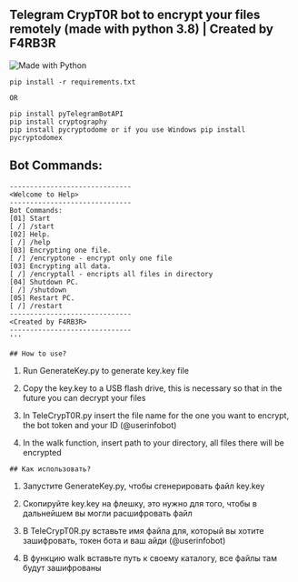 ## Telegram CrypT0R bot to encrypt your files remotely (made with python 3.8) | Created by F4RB3R
![Made with Python](https://img.shields.io/badge/Made%20with-Python-3572A5.svg)

```
pip install -r requirements.txt

OR

pip install pyTelegramBotAPI
pip install cryptography
pip install pycryptodome or if you use Windows pip install pycryptodomex
```

## Bot Commands:

```
------------------------------
<Welcome to Help>
------------------------------
Bot Commands:
[01] Start
[ /] /start
[02] Help.
[ /] /help
[03] Encrypting one file.
[ /] /encryptone - encrypt only one file
[03] Encrypting all data.
[ /] /encryptall - encripts all files in directory
[04] Shutdown PC.
[ /] /shutdown
[05] Restart PC.
[ /] /restart
------------------------------
<Created by F4RB3R>
------------------------------
'''

## How to use?
```
1) Run GenerateKey.py to generate key.key file

2) Copy the key.key to a USB flash drive, this is necessary so that in the future you can decrypt your files

3) In TeleCrypT0R.py insert the file name for the one you want to encrypt, the bot token and your ID (@userinfobot)

4) In the walk function, insert path to your directory, all files there will be encrypted
```
## Как использовать?
```
1) Запустите GenerateKey.py, чтобы сгенерировать файл key.key

2) Скопируйте key.key на флешку, это нужно для того, чтобы в дальнейшем вы могли расшифровать файл

3) В TeleCrypT0R.py вставьте имя файла для, который вы хотите зашифровать, токен бота и ваш айди (@userinfobot)

4) В функцию walk вставьте путь к своему каталогу, все файлы там будут зашифрованы
```

